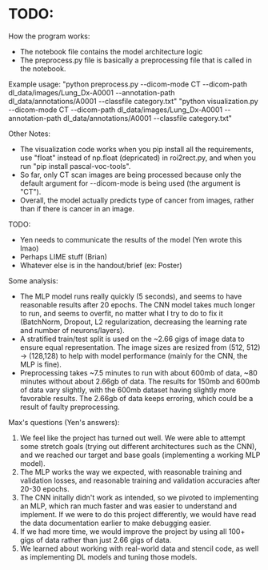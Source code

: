 # TODO:

How the program works:
- The notebook file contains the model architecture logic
- The preprocess.py file is basically a preprocessing file that is called in the notebook.

Example usage:
"python preprocess.py --dicom-mode CT --dicom-path dl_data/images/Lung_Dx-A0001 --annotation-path dl_data/annotations/A0001 --classfile category.txt"
"python visualization.py --dicom-mode CT --dicom-path dl_data/images/Lung_Dx-A0001 --annotation-path dl_data/annotations/A0001 --classfile category.txt"

Other Notes:
- The visualization code works when you pip install all the requirements, use "float" instead of np.float (depricated) in roi2rect.py, and when you run "pip install pascal-voc-tools".
- So far, only CT scan images are being processed because only the default argument for --dicom-mode is being used (the argument is "CT").
- Overall, the model actually predicts type of cancer from images, rather than if there is cancer in an image.

TODO:
- Yen needs to communicate the results of the model (Yen wrote this lmao)
- Perhaps LIME stuff (Brian)
- Whatever else is in the handout/brief (ex: Poster)

Some analysis:
- The MLP model runs really quickly (5 seconds), and seems to have reasonable results after 20 epochs. The CNN model takes much longer to run, and seems to overfit, no matter what I try to do to fix it (BatchNorm, Dropout, L2 regularization, decreasing the learning rate and number of neurons/layers).
- A stratified train/test split is used on the ~2.66 gigs of image data to ensure equal representation. The image sizes are resized from (512, 512) -> (128,128) to help with model performance (mainly for the CNN, the MLP is fine).
- Preprocessing takes ~7.5 minutes to run with about 600mb of data, ~80 minutes without about 2.66gb of data. The results for 150mb and 600mb of data vary slightly, with the 600mb dataset having slightly more favorable results. The 2.66gb of data keeps erroring, which could be a result of faulty preprocessing.

Max's questions (Yen's answers):
1. We feel like the project has turned out well. We were able to attempt some stretch goals (trying out different architectures such as the CNN), and we reached our target and base goals (implementing a working MLP model).
2. The MLP works the way we expected, with reasonable training and validation losses, and reasonable training and validation accuracies after 20-30 epochs.
3. The CNN initally didn't work as intended, so we pivoted to implementing an MLP, which ran much faster and was easier to understand and implement. If we were to do this project differently, we would have read the data documentation earlier to make debugging easier.
4. If we had more time, we would improve the project by using all 100+ gigs of data rather than just 2.66 gigs of data.
5. We learned about working with real-world data and stencil code, as well as implementing DL models and tuning those models.